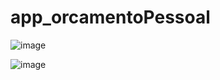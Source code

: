 # app_orcamentoPessoal

![image](https://user-images.githubusercontent.com/65344248/125789747-ae796ec6-d7b1-46ad-812e-76ddfabcae42.png)

![image](https://user-images.githubusercontent.com/65344248/125789957-f5767081-d712-474d-bf4f-09467ebc7d9a.png)
